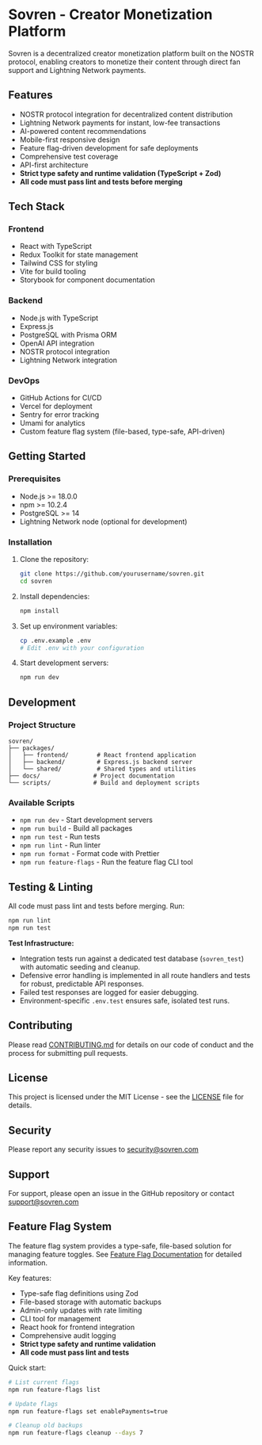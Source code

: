 # Sovren - Creator Monetization Platform

Sovren is a decentralized creator monetization platform built on the NOSTR protocol, enabling creators to monetize their content through direct fan support and Lightning Network payments.

## Features

- NOSTR protocol integration for decentralized content distribution
- Lightning Network payments for instant, low-fee transactions
- AI-powered content recommendations
- Mobile-first responsive design
- Feature flag-driven development for safe deployments
- Comprehensive test coverage
- API-first architecture
- **Strict type safety and runtime validation (TypeScript + Zod)**
- **All code must pass lint and tests before merging**

## Tech Stack

### Frontend

- React with TypeScript
- Redux Toolkit for state management
- Tailwind CSS for styling
- Vite for build tooling
- Storybook for component documentation

### Backend

- Node.js with TypeScript
- Express.js
- PostgreSQL with Prisma ORM
- OpenAI API integration
- NOSTR protocol integration
- Lightning Network integration

### DevOps

- GitHub Actions for CI/CD
- Vercel for deployment
- Sentry for error tracking
- Umami for analytics
- Custom feature flag system (file-based, type-safe, API-driven)

## Getting Started

### Prerequisites

- Node.js >= 18.0.0
- npm >= 10.2.4
- PostgreSQL >= 14
- Lightning Network node (optional for development)

### Installation

1. Clone the repository:

   ```bash
   git clone https://github.com/yourusername/sovren.git
   cd sovren
   ```

2. Install dependencies:

   ```bash
   npm install
   ```

3. Set up environment variables:

   ```bash
   cp .env.example .env
   # Edit .env with your configuration
   ```

4. Start development servers:
   ```bash
   npm run dev
   ```

## Development

### Project Structure

```
sovren/
├── packages/
│   ├── frontend/        # React frontend application
│   ├── backend/         # Express.js backend server
│   └── shared/          # Shared types and utilities
├── docs/               # Project documentation
└── scripts/            # Build and deployment scripts
```

### Available Scripts

- `npm run dev` - Start development servers
- `npm run build` - Build all packages
- `npm run test` - Run tests
- `npm run lint` - Run linter
- `npm run format` - Format code with Prettier
- `npm run feature-flags` - Run the feature flag CLI tool

## Testing & Linting

All code must pass lint and tests before merging. Run:

```bash
npm run lint
npm run test
```

**Test Infrastructure:**

- Integration tests run against a dedicated test database (`sovren_test`) with automatic seeding and cleanup.
- Defensive error handling is implemented in all route handlers and tests for robust, predictable API responses.
- Failed test responses are logged for easier debugging.
- Environment-specific `.env.test` ensures safe, isolated test runs.

## Contributing

Please read [CONTRIBUTING.md](CONTRIBUTING.md) for details on our code of conduct and the process for submitting pull requests.

## License

This project is licensed under the MIT License - see the [LICENSE](LICENSE) file for details.

## Security

Please report any security issues to security@sovren.com

## Support

For support, please open an issue in the GitHub repository or contact support@sovren.com

## Feature Flag System

The feature flag system provides a type-safe, file-based solution for managing feature toggles. See [Feature Flag Documentation](docs/feature-flags.md) for detailed information.

Key features:

- Type-safe flag definitions using Zod
- File-based storage with automatic backups
- Admin-only updates with rate limiting
- CLI tool for management
- React hook for frontend integration
- Comprehensive audit logging
- **Strict type safety and runtime validation**
- **All code must pass lint and tests**

Quick start:

```bash
# List current flags
npm run feature-flags list

# Update flags
npm run feature-flags set enablePayments=true

# Cleanup old backups
npm run feature-flags cleanup --days 7
```
